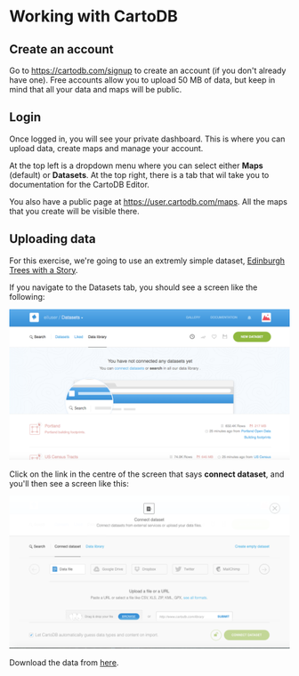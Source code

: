 # Working with CartoDB

## Create an account

Go to https://cartodb.com/signup to create an account (if you don't already have one). Free accounts allow you to upload 50 MB of data, but keep in mind that all your data and maps will be public.

## Login

Once logged in, you will see your private dashboard. This is where you can upload data, create maps and manage your account.

At the top left is a dropdown menu where you can select either **Maps** (default) or **Datasets**. At the top right, there is a tab that wil take you to documentation for the CartoDB Editor.

You also have a public page at https://user.cartodb.com/maps. All the maps that you create will be visible there.

## Uploading data

For this exercise, we're going to use an extremly simple dataset, [Edinburgh Trees with a Story](http://edinburghopendata.info/dataset/edinburgh-s-trees-with-a-story). 

If you navigate to the Datasets tab, you should see a screen like the following:

![](images/carto1.tiff)

Click on the link in the centre of the screen that says **connect dataset**, and you'll then see a screen like this:

![](images/carto2.tiff)

Download the data from [here](http://edinburghopendata.info/dataset/8f46d456-3115-41f0-bef5-f45de1909608/resource/e61ee62b-e58a-413b-8079-f9b3ee4e219a/download/edinburghstreeswithastory.csv).